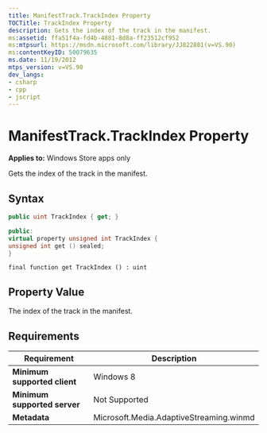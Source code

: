 ```yaml
---
title: ManifestTrack.TrackIndex Property
TOCTitle: TrackIndex Property
description: Gets the index of the track in the manifest.
ms:assetid: ffa51f4a-fd4b-4881-8d8a-ff23512cf952
ms:mtpsurl: https://msdn.microsoft.com/library/JJ822881(v=VS.90)
ms:contentKeyID: 50079635
ms.date: 11/19/2012
mtps_version: v=VS.90
dev_langs:
- csharp
- cpp
- jscript
---
```


# ManifestTrack.TrackIndex Property

**Applies to:** Windows Store apps only

Gets the index of the track in the manifest.

## Syntax

```csharp
public uint TrackIndex { get; }
```

```cpp
public:
virtual property unsigned int TrackIndex {
unsigned int get () sealed;
}
```

```jscript
final function get TrackIndex () : uint
```

## Property Value

The index of the track in the manifest.

## Requirements

|Requirement|Description|
|--- |--- |
|**Minimum supported client**|Windows 8|
|**Minimum supported server**|Not Supported|
|**Metadata**|Microsoft.Media.AdaptiveStreaming.winmd|
